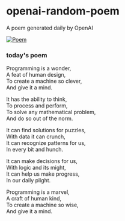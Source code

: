 
# openai-random-poem
 A poem generated daily by OpenAI

[![Poem](https://github.com/fbiego/openai-random-poem/actions/workflows/main.yml/badge.svg)](https://github.com/fbiego/openai-random-poem/actions/workflows/main.yml)

### today's poem  
  
Programming is a wonder,  
A feat of human design,  
To create a machine so clever,  
And give it a mind.  
  
It has the ability to think,  
To process and perform,  
To solve any mathematical problem,  
And do so out of the norm.  
  
It can find solutions for puzzles,  
With data it can crunch,  
It can recognize patterns for us,  
In every bit and hunch.  
  
It can make decisions for us,  
With logic and its might,  
It can help us make progress,  
In our daily plight.  
  
Programming is a marvel,  
A craft of human kind,  
To create a machine so wise,  
And give it a mind.